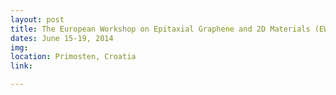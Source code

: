 ```yaml
---
layout: post
title: The European Workshop on Epitaxial Graphene and 2D Materials (EWEG/2D 2014)
dates: June 15-19, 2014
img: 
location: Primosten, Croatia
link: 

---
```

